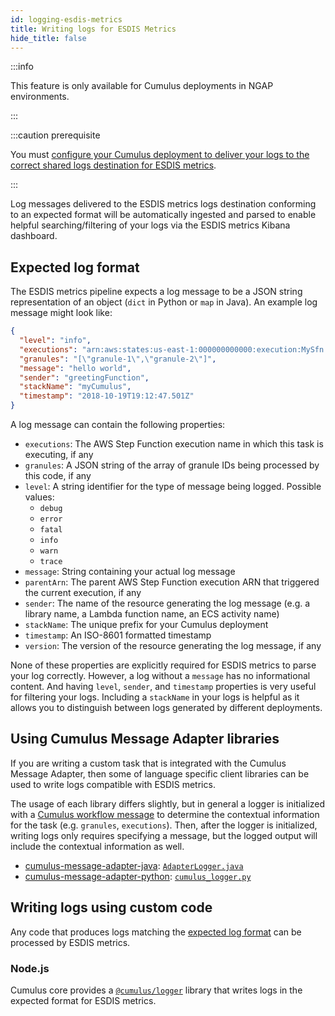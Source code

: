 ```yaml
---
id: logging-esdis-metrics
title: Writing logs for ESDIS Metrics
hide_title: false
---
```


:::info

This feature is only available for Cumulus deployments in NGAP environments.

:::


:::caution prerequisite

You must [configure your Cumulus deployment to deliver your logs to the correct shared logs destination for ESDIS metrics](../deployment/cloudwatch-logs-delivery).

:::

Log messages delivered to the ESDIS metrics logs destination conforming to an expected format will be automatically ingested and parsed to enable helpful searching/filtering of your logs via the ESDIS metrics Kibana dashboard.

## Expected log format

The ESDIS metrics pipeline expects a log message to be a JSON string representation of an object (`dict` in Python or `map` in Java). An example log message might look like:

```json
{
  "level": "info",
  "executions": "arn:aws:states:us-east-1:000000000000:execution:MySfn:abcd1234",
  "granules": "[\"granule-1\",\"granule-2\"]",
  "message": "hello world",
  "sender": "greetingFunction",
  "stackName": "myCumulus",
  "timestamp": "2018-10-19T19:12:47.501Z"
}
```

A log message can contain the following properties:

- `executions`: The AWS Step Function execution name in which this task is executing, if any
- `granules`: A JSON string of the array of granule IDs being processed by this code, if any
- `level`: A string identifier for the type of message being logged. Possible values:
  - `debug`
  - `error`
  - `fatal`
  - `info`
  - `warn`
  - `trace`
- `message`: String containing your actual log message
- `parentArn`: The parent AWS Step Function execution ARN that triggered the current execution, if any
- `sender`: The name of the resource generating the log message (e.g. a library name, a Lambda function name, an ECS activity name)
- `stackName`: The unique prefix for your Cumulus deployment
- `timestamp`: An ISO-8601 formatted timestamp
- `version`: The version of the resource generating the log message, if any

None of these properties are explicitly required for ESDIS metrics to parse your log correctly. However, a log without a `message` has no informational  content. And having `level`, `sender`, and `timestamp` properties is very useful for filtering your logs. Including a `stackName` in your logs is helpful as it allows you to distinguish between logs generated by different deployments.

## Using Cumulus Message Adapter libraries

If you are writing a custom task that is integrated with the Cumulus Message Adapter, then some of language specific client libraries can be used to write logs compatible with ESDIS metrics.

The usage of each library differs slightly, but in general a logger is initialized with a [Cumulus workflow message](../workflows/cumulus-task-message-flow.md#cumulus-message-format) to determine the contextual information for the task (e.g. `granules`, `executions`). Then, after the logger is initialized, writing logs only requires specifying a message, but the logged output will include the contextual information as well.

- [cumulus-message-adapter-java](https://github.com/nasa/cumulus-message-adapter-java): [`AdapterLogger.java`](https://github.com/nasa/cumulus-message-adapter-java/blob/master/message_parser/src/main/java/cumulus_message_adapter/message_parser/AdapterLogger.java)
- [cumulus-message-adapter-python](https://github.com/nasa/cumulus-message-adapter-python): [`cumulus_logger.py`](https://github.com/nasa/cumulus-message-adapter-python/blob/master/cumulus_logger.py)

## Writing logs using custom code

Any code that produces logs matching the [expected log format](#expected-log-format) can be processed by ESDIS metrics.

### Node.js

Cumulus core provides a [`@cumulus/logger`](https://github.com/nasa/cumulus/tree/master/packages/logger) library that writes logs in the expected format for ESDIS metrics.
